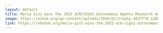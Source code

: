 ```yaml
---
layout: default
title: Maria Gini wins the 2022 ACM/SIGAI Autonomous Agents Research Award - Robohub
image: https://aihub.org/wp-content/uploads/2020/07/trophy-3037778_1280.jpg
link: https://robohub.org/maria-gini-wins-the-2022-acm-sigai-autonomous-agents-research-award/
---
```

